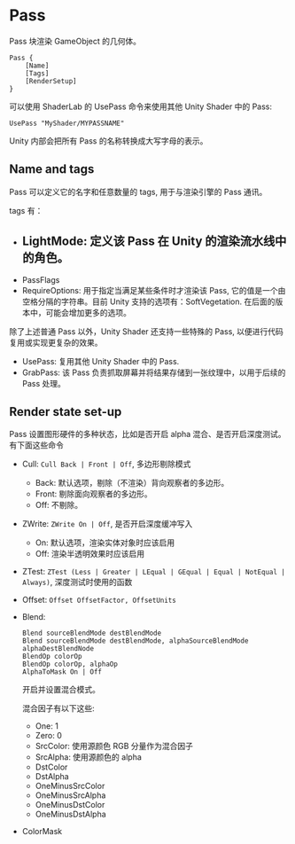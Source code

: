 # Pass

Pass 块渲染 GameObject 的几何体。

```
Pass {
    [Name]
    [Tags]
    [RenderSetup]
}
```

可以使用 ShaderLab 的 UsePass 命令来使用其他 Unity Shader 中的 Pass:

```
UsePass "MyShader/MYPASSNAME"
```

Unity 内部会把所有 Pass 的名称转换成大写字母的表示。

## Name and tags

Pass 可以定义它的名字和任意数量的 tags, 用于与渲染引擎的 Pass 通讯。

tags 有：

- LightMode: 定义该 Pass 在 Unity 的渲染流水线中的角色。
    - 
- PassFlags
- RequireOptions: 用于指定当满足某些条件时才渲染该 Pass, 它的值是一个由空格分隔的字符串。目前 Unity 支持的选项有：SoftVegetation. 在后面的版本中，可能会增加更多的选项。

除了上述普通 Pass 以外，Unity Shader 还支持一些特殊的 Pass, 以便进行代码复用或实现更复杂的效果。

- UsePass: 复用其他 Unity Shader 中的 Pass.
- GrabPass: 该 Pass 负责抓取屏幕并将结果存储到一张纹理中，以用于后续的 Pass 处理。

## Render state set-up

Pass 设置图形硬件的多种状态，比如是否开启 alpha 混合、是否开启深度测试。有下面这些命令

- Cull: `Cull Back | Front | Off`, 多边形剔除模式
    - Back: 默认选项，剔除（不渲染）背向观察者的多边形。
    - Front: 剔除面向观察者的多边形。
    - Off: 不剔除。
- ZWrite: `ZWrite On | Off`, 是否开启深度缓冲写入
    - On: 默认选项，渲染实体对象时应该启用
    - Off: 渲染半透明效果时应该启用
- ZTest: `ZTest (Less | Greater | LEqual | GEqual | Equal | NotEqual | Always)`, 深度测试时使用的函数
- Offset: `Offset OffsetFactor, OffsetUnits`
- Blend:

  ```
  Blend sourceBlendMode destBlendMode
  Blend sourceBlendMode destBlendMode, alphaSourceBlendMode alphaDestBlendNode
  BlendOp colorOp
  BlendOp colorOp, alphaOp
  AlphaToMask On | Off
  ```

  开启并设置混合模式。

  混合因子有以下这些:

    - One: 1
    - Zero: 0
    - SrcColor: 使用源颜色 RGB 分量作为混合因子
    - SrcAlpha: 使用源颜色的 alpha
    - DstColor
    - DstAlpha
    - OneMinusSrcColor
    - OneMinusSrcAlpha
    - OneMinusDstColor
    - OneMinusDstAlpha

- ColorMask